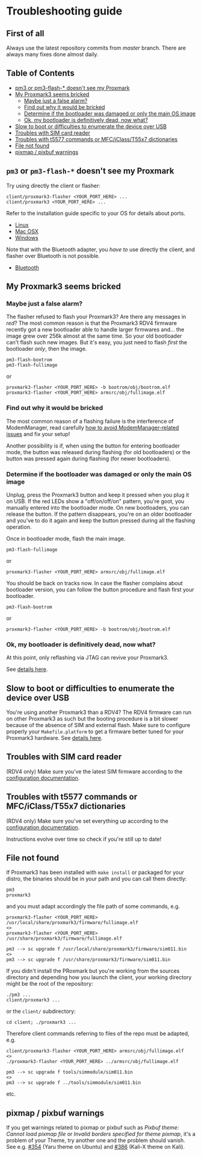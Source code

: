 # Troubleshooting guide

## First of all

Always use the latest repository commits from *master* branch. There are always many fixes done almost daily.

## Table of Contents

  * [pm3 or pm3-flash-* doesn't see my Proxmark](#pm3-or-pm3-flash-doesnt-see-my-proxmark)
  * [My Proxmark3 seems bricked](#my-proxmark3-seems-bricked)
     * [Maybe just a false alarm?](#maybe-just-a-false-alarm)
     * [Find out why it would be bricked](#find-out-why-it-would-be-bricked)
     * [Determine if the bootloader was damaged or only the main OS image](#determine-if-the-bootloader-was-damaged-or-only-the-main-os-image)
     * [Ok, my bootloader is definitively dead, now what?](#ok-my-bootloader-is-definitively-dead-now-what)
  * [Slow to boot or difficulties to enumerate the device over USB](#slow-to-boot-or-difficulties-to-enumerate-the-device-over-usb)
  * [Troubles with SIM card reader](#troubles-with-sim-card-reader)
  * [Troubles with t5577 commands or MFC/iClass/T55x7 dictionaries](#troubles-with-t5577-commands-or-mfciclasst55x7-dictionaries)
  * [File not found](#file-not-found)
  * [pixmap / pixbuf warnings](#pixmap--pixbuf-warnings)

## `pm3` or `pm3-flash-*` doesn't see my Proxmark

Try using directly the client or flasher:

```
client/proxmark3-flasher <YOUR_PORT_HERE> ...
client/proxmark3 <YOUR_PORT_HERE> ...
```

Refer to the installation guide specific to your OS for details about ports.

* [Linux](/doc/md/Installation_Instructions/Linux-Installation-Instructions.md)
* [Mac OSX](/doc/md/Installation_Instructions/Mac-OS-X-Homebrew-Installation-Instructions.md)
* [Windows](/doc/md/Installation_Instructions/Windows-Installation-Instructions.md)

Note that with the Bluetooth adapter, you *have to* use directly the client, and flasher over Bluetooth is not possible.

* [Bluetooth](/doc/bt_manual_v10.md)

## My Proxmark3 seems bricked

### Maybe just a false alarm?

The flasher refused to flash your Proxmark3? Are there any messages in *red*? The most common reason is that the Proxmark3 RDV4 firmware recently got a new bootloader able to handle larger firmwares and... the image grew over 256k almost at the same time. So your old bootloader can't flash such new images. But it's easy, you just need to flash *first* the bootloader *only*, then the image.

```
pm3-flash-bootrom
pm3-flash-fullimage
```
or
```
proxmark3-flasher <YOUR_PORT_HERE> -b bootrom/obj/bootrom.elf
proxmark3-flasher <YOUR_PORT_HERE> armsrc/obj/fullimage.elf
```

### Find out why it would be bricked

The most common reason of a flashing failure is the interference of ModemManager, read carefully [how to avoid ModemManager-related issues](/doc/md/Installation_Instructions/ModemManager-Must-Be-Discarded.md) and fix your setup!

Another possibility is if, when using the button for entering bootloader mode, the button was released during flashing (for old bootloaders) or the button was pressed again during flashing (for newer bootloaders).

### Determine if the bootloader was damaged or only the main OS image

Unplug, press the Proxmark3 button and keep it pressed when you plug it on USB. If the red LEDs show a "off/on/off/on" pattern, you're goot, you manually entered into the bootloader mode.
On new bootloaders, you can release the button. If the pattern disappears, you're on an older bootloader and you've to do it again and keep the button pressed during all the flashing operation. 

Once in bootloader mode, flash the main image.

```
pm3-flash-fullimage
```
or
```
proxmark3-flasher <YOUR_PORT_HERE> armsrc/obj/fullimage.elf
```

You should be back on tracks now. In case the flasher complains about bootloader version, you can follow the button procedure and flash first your bootloader.

```
pm3-flash-bootrom
```
or
```
proxmark3-flasher <YOUR_PORT_HERE> -b bootrom/obj/bootrom.elf
```

### Ok, my bootloader is definitively dead, now what?

At this point, only reflashing via JTAG can revive your Proxmark3.

See [details here](/doc/jtag_notes.md).

## Slow to boot or difficulties to enumerate the device over USB

You're using another Proxmark3 than a RDV4?
The RDV4 firmware can run on other Proxmark3 as such but the booting procedure is a bit slower because of the absence of SIM and external flash.
Make sure to configure properly your `Makefile.platform` to get a firmware better tuned for your Proxmark3 hardware.
See [details here](/doc/md/Use_of_Proxmark/4_Advanced-compilation-parameters.md).

## Troubles with SIM card reader

(RDV4 only) Make sure you've the latest SIM firmware according to the [configuration documentation](/doc/md/Use_of_Proxmark/2_Configuration-and-Verification.md#verify-sim-module-firmware-version).

## Troubles with t5577 commands or MFC/iClass/T55x7 dictionaries

(RDV4 only) Make sure you've set everything up according to the [configuration documentation](/doc/md/Use_of_Proxmark/2_Configuration-and-Verification.md#first-things-on-your-rdv40).

Instructions evolve over time so check if you're still up to date!

## File not found

If Proxmark3 has been installed with `make install` or packaged for your distro, the binaries should be in your path and you can call them directly:

```
pm3
proxmark3
```

and you must adapt accordingly the file path of some commands, e.g.

```
proxmark3-flasher <YOUR_PORT_HERE> /usr/local/share/proxmark3/firmware/fullimage.elf
<>
proxmark3-flasher <YOUR_PORT_HERE> /usr/share/proxmark3/firmware/fullimage.elf

pm3 --> sc upgrade f /usr/local/share/proxmark3/firmware/sim011.bin
<>
pm3 --> sc upgrade f /usr/share/proxmark3/firmware/sim011.bin
```

If you didn't install the PRoxmark but you're working from the sources directory and depending how you launch the client, your working directory might be the root of the repository:

```
./pm3 ...
client/proxmark3 ...
```

or the `client/` subdirectory:

```
cd client; ./proxmark3 ...
```

Therefore client commands referring to files of the repo must be adapted, e.g.

```
client/proxmark3-flasher <YOUR_PORT_HERE> armsrc/obj/fullimage.elf
<>
./proxmark3-flasher <YOUR_PORT_HERE> ../armsrc/obj/fullimage.elf

pm3 --> sc upgrade f tools/simmodule/sim011.bin
<>
pm3 --> sc upgrade f ../tools/simmodule/sim011.bin
```

etc.

## pixmap / pixbuf warnings

If you get warnings related to pixmap or pixbuf such as *Pixbuf theme: Cannot load pixmap file* or *Invalid borders specified for theme pixmap*, it's a problem of your Theme, try another one and the problem should vanish. See e.g. [#354](https://github.com/RfidResearchGroup/proxmark3/issues/354) (Yaru theme on Ubuntu) and [#386](https://github.com/RfidResearchGroup/proxmark3/issues/386) (Kali-X theme on Kali).
